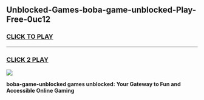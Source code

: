 
## Unblocked-Games-boba-game-unblocked-Play-Free-0uc12
<h3>
<a href="https://premium76.site?title=boba-game-unblocked&ref=24M">CLICK TO PLAY</a></h3>
<hr>

<h3>
<a href="https://premium76.site?title=boba-game-unblocked&ref=24M">CLICK 2 PLAY</a>
  
</h3>

<a href="https://premium76.site?title=boba-game-unblocked&ref=24M"><img src="https://clearcache.store/games.png"></a>


**boba-game-unblocked games unblocked: Your Gateway to Fun and Accessible Online Gaming**

